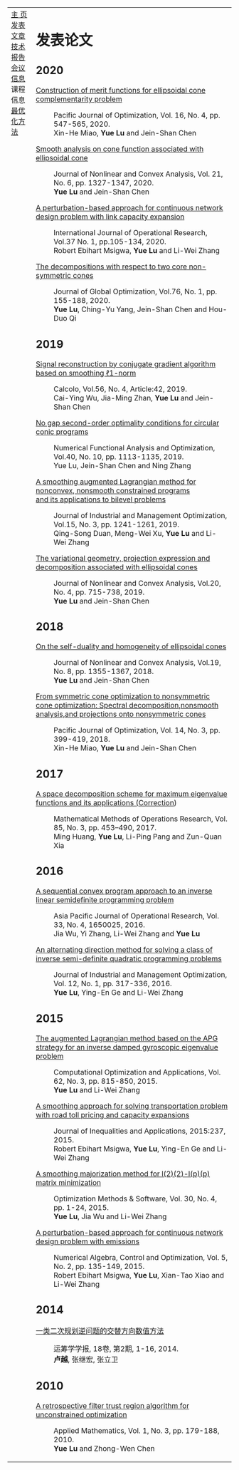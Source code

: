 <head>
<BASE href="Yue Lu" />  
<meta name="generator" content="jemdoc, see http://jemdoc.jaboc.net/" />
<meta http-equiv="Content-Type" content="text/html;charset=utf-8" />
<link rel="stylesheet" href="jemdoc.css" type="text/css" />
<link rel="stylesheet" href="boyd.css" type="text/css" />
</head>
<body>
<table summary="Table for page layout." id="tlayout">
<tr valign="top">
<td id="layout-menu">
<div class="menu-category">  </div>
<div class="menu-item"><a href="indextest.html" class="current">主    页</a></div>
<div class="menu-item"><a href="publications.html">发表文章</a></div>
<div class="menu-item"><a href="publications.html">技术报告</a></div>
<div class="menu-item"><a href="meeting.html">会议信息</a></div>
<div class="menu-category">课程信息</div>
<div class="menu-item"><a href="optimization.html">最优化方法</a></div>
</td>
<td id="layout-content">
<div id="toptitle">
<h1>发表论文</h1>
<h2>2020</h2>
<dl>
<dt><a href="http://math.ntnu.edu.tw/~jschen/Papers/Merit-ECCP-PJO.pdf">Construction of merit functions for ellipsoidal cone complementarity problem</a></dt>
<dd><p>Pacific Journal of Optimization, Vol. 16, No. 4, pp. 547-565, 2020.<br>Xin-He Miao, <strong>Yue Lu</strong> and Jein-Shan Chen</p></dd>
  
<dt><a href="http://math.ntnu.edu.tw/~jschen/Papers/LC2020-JNCA.pdf">Smooth analysis on cone function associated with ellipsoidal cone</a></dt>
<dd><p>Journal of Nonlinear and Convex Analysis, Vol. 21, No. 6, pp. 1327-1347, 2020.<br><strong>Yue Lu</strong> and Jein-Shan Chen</p></dd>

<dt><a href="https://www.inderscience.com/info/inarticle.php?artid=104226">A perturbation-based approach for continuous network design problem with link capacity expansion</a></dt>
<dd><p>International Journal of Operational Research, Vol.37 No. 1, pp.105-134, 2020.<br>Robert Ebihart Msigwa, <strong>Yue Lu</strong> and Li-Wei Zhang</p></dd>

<dt><a href="https://doi.org/10.1007/s10898-019-00845-3">The decompositions with respect to two core non-symmetric cones</a></dt>
<dd><p>Journal of Global Optimization, Vol.76, No. 1, pp. 155-188, 2020.<br><strong>Yue Lu</strong>, Ching-Yu Yang, Jein-Shan Chen and Hou-Duo Qi</p></dd>
</dl>

<h2>2019</h2>
<dl>
<dt><a href="https://doi.org/10.1007/s10092-019-0340-5">Signal reconstruction by conjugate gradient algorithm based on smoothing ℓ1-norm</a></dt>
<dd><p>Calcolo, Vol.56, No. 4, Article:42, 2019.<br>Cai-Ying Wu, Jia-Ming Zhan, <strong>Yue Lu</strong> and Jein-Shan Chen</p></dd>

<dt><a href="https://www.tandfonline.com/doi/full/10.1080/01630563.2018.1552965">No gap second-order optimality conditions for circular conic programs</a></dt>
<dd><p>Numerical Functional Analysis and Optimization, Vol.40, No. 10, pp. 1113-1135, 2019.<br>Yue Lu</strong>, Jein-Shan Chen and Ning Zhang</p></dd>

<dt><a href="https://www.aimsciences.org/article/doi/10.3934/jimo.2018094">A smoothing augmented Lagrangian method for nonconvex, nonsmooth constrained programs <br>and its applications to bilevel problems</a></dt>
<dd><p>Journal of Industrial and Management Optimization, Vol.15, No. 3, pp. 1241-1261, 2019.<br>Qing-Song Duan, Meng-Wei Xu, <strong>Yue Lu</strong> and Li-Wei Zhang</p></dd>

<dt><a href="http://www.ybook.co.jp">The variational geometry, projection expression and decomposition associated with ellipsoidal cones</a></dt>
<dd><p>Journal of Nonlinear and Convex Analysis, Vol.20, No. 4, pp. 715-738, 2019.<br><strong>Yue Lu</strong> and Jein-Shan Chen</p></dd>
</dl>

<h2>2018</h2>
<dl>
<dt><a href="http://www.ybook.co.jp/online2/jncav19-8.html">On the self-duality and homogeneity of ellipsoidal cones</a></dt>
<dd><p>Journal of Nonlinear and Convex Analysis, Vol.19, No. 8, pp. 1355-1367, 2018.<br><strong>Yue Lu</strong> and Jein-Shan Chen</p></dd>
  
<dt><a href="http://www.ybook.co.jp">From symmetric cone optimization to nonsymmetric cone optimization: Spectral decomposition,nonsmooth<br>analysis,and projections onto nonsymmetric cones</a></dt>
<dd><p>Pacific Journal of Optimization, Vol. 14, No. 3, pp. 399-419, 2018.<br>Xin-He Miao, <strong>Yue Lu</strong> and Jein-Shan Chen</p></dd>
</dl>  

<h2>2017</h2>
<dl>
<dt><a href="https://link.springer.com/article/10.1007%2Fs00186-017-0579-z">A space decomposition scheme for maximum eigenvalue functions and its applications (<a href="https://link.springer.com/article/10.1007/s00186-017-0622-0">Correction</a>)</a></dt>
<dd><p>Mathematical Methods of Operations Research, Vol. 85, No. 3, pp. 453–490, 2017.<br>Ming Huang, <strong>Yue Lu</strong>, Li-Ping Pang and Zun-Quan Xia</p></dd>
</dl>  

<h2>2016</h2>
<dl>
<dt><a href="https://www.worldscientific.com/doi/abs/10.1142/S0217595916500251">A sequential convex program approach to an inverse linear semidefinite programming problem</a></dt>
<dd><p>Asia Pacific Journal of Operational Research, Vol. 33, No. 4, 1650025, 2016.<br>Jia Wu, Yi Zhang, Li-Wei Zhang and <strong>Yue Lu</strong></p></dd>
  
<dt><a href="http://www.aimsciences.org/article/doi/10.3934/jimo.2016.12.317">An alternating direction method for solving a class of inverse semi-definite quadratic programming problems</a></dt>
<dd><p>Journal of Industrial and Management Optimization, Vol. 12, No. 1, pp. 317-336, 2016.<br><strong>Yue Lu</strong>, Ying-En Ge and Li-Wei Zhang</p></dd>
</dl>  

<h2>2015</h2>
<dl>
<dt><a href="https://link.springer.com/article/10.1007/s10589-015-9757-1">The augmented Lagrangian method based on the APG strategy for an inverse damped gyroscopic eigenvalue<br>problem</a></dt>
<dd><p>Computational Optimization and Applications, Vol. 62, No. 3, pp. 815-850, 2015.<br><strong>Yue Lu</strong> and Li-Wei Zhang</p></dd>

<dt><a href="https://link.springer.com/article/10.1186/s13660-015-0759-4">A smoothing approach for solving transportation problem with road toll pricing and capacity expansions</a></dt>
<dd><p>Journal of Inequalities and Applications, 2015:237, 2015.<br>Robert Ebihart Msigwa, <strong>Yue Lu</strong>, Ying-En Ge and Li-Wei Zhang</p></dd>

<dt><a href="https://www.tandfonline.com/doi/abs/10.1080/10556788.2014.967235">A smoothing majorization method for l(2)(2)-l(p)(p) matrix minimization</a></dt>
<dd><p>Optimization Methods &amp; Software, Vol. 30, No. 4, pp. 1-24, 2015.<br><strong>Yue Lu</strong>, Jia Wu and Li-Wei Zhang</p></dd>

<dt><a href="http://www.aimsciences.org/article/doi/10.3934/naco.2015.5.135">A perturbation-based approach for continuous network design problem with emissions</a></dt>
<dd><p>Numerical Algebra, Control and Optimization, Vol. 5, No. 2, pp. 135-149, 2015.<br>Robert Ebihart Msigwa, <strong>Yue Lu</strong>, Xian-Tao Xiao and Li-Wei Zhang</p></dd>
</dl>

<h2>2014</h2>
<dl>
<dt><a href="http://www.ort.shu.edu.cn/CN/Y2014/V18/I2/1">一类二次规划逆问题的交替方向数值方法</a></dt>
<dd><p>运筹学学报, 18卷, 第2期, 1-16, 2014.<br><strong>卢越</strong>, 张继宏, 张立卫</p></dd>
</dl>

<h2>2010</h2>
<dl>
<dt><a href="https://www.scirp.org/journal/PaperInformation.aspx?PaperID=2637">A retrospective filter trust region algorithm for unconstrained optimization</a></dt>
<dd><p>Applied Mathematics, Vol. 1, No. 3, pp. 179-188, 2010.<br><strong>Yue Lu</strong> and Zhong-Wen Chen</p></dd>
</dl>

<div id="footer">
<div id="footer-text">
</div>
</div>
  
  
